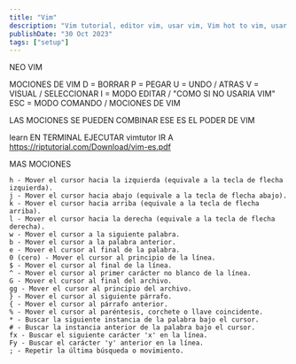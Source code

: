 ```yaml
---
title: "Vim"
description: "Vim tutorial, editor vim, usar vim, Vim hot to vim, usar vim, acercarse a vim."
publishDate: "30 Oct 2023"
tags: ["setup"]
---
```


NEO VIM

MOCIONES DE VIM
D  = BORRAR
P  = PEGAR
U  = UNDO / ATRAS
V  = VISUAL / SELECCIONAR
I  = MODO EDITAR / "COMO SI NO USARIA VIM"
ESC  = MODO COMANDO / MOCIONES DE VIM

LAS MOCIONES SE PUEDEN COMBINAR ESE ES EL PODER DE VIM

learn
EN TERMINAL EJECUTAR
vimtutor
IR A
<https://riptutorial.com/Download/vim-es.pdf>

MAS MOCIONES

    h - Mover el cursor hacia la izquierda (equivale a la tecla de flecha izquierda).
    j - Mover el cursor hacia abajo (equivale a la tecla de flecha abajo).
    k - Mover el cursor hacia arriba (equivale a la tecla de flecha arriba).
    l - Mover el cursor hacia la derecha (equivale a la tecla de flecha derecha).
    w - Mover el cursor a la siguiente palabra.
    b - Mover el cursor a la palabra anterior.
    e - Mover el cursor al final de la palabra.
    0 (cero) - Mover el cursor al principio de la línea.
    $ - Mover el cursor al final de la línea.
    ^ - Mover el cursor al primer carácter no blanco de la línea.
    G - Mover el cursor al final del archivo.
    gg - Mover el cursor al principio del archivo.
    } - Mover el cursor al siguiente párrafo.
    { - Mover el cursor al párrafo anterior.
    % - Mover el cursor al paréntesis, corchete o llave coincidente.
    * - Buscar la siguiente instancia de la palabra bajo el cursor.
    # - Buscar la instancia anterior de la palabra bajo el cursor.
    fx - Buscar el siguiente carácter 'x' en la línea.
    Fy - Buscar el carácter 'y' anterior en la línea.
    ; - Repetir la última búsqueda o movimiento.
